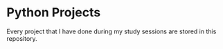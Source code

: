 # Python Projects

Every project that I have done during my study sessions are stored in this repository.
